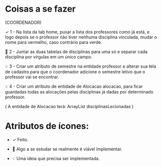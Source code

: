 
# Coisas a se fazer

(COORDENADOR)

✓ 1 - Na lista da tab home, puxar a lista dos professores como já está, e logo depois se o professor não tiver nenhuma 
disciplina vinculada, mudar o nome para vermelho, caso contrário para verde.

📖 2 - Juntar as duas tabelas de disciplinas para uma só e separar cada disciplina por vírgulas em um único campo.

💡 3 - Criar um atributo de semestre na entidade professor e alterar sua tela de cadastro para que o coordenador adicione o semestre letivo que o professor vai se encontrar.

💡 4 - Criar um atributo de entidade de Alocacao alocacao, para ficar guardadas todas as alocações pelas disciplinas já dadas por determinado professor.

( A entidade de Alocacao terá: ArrayList<Disciplina> disciplinasLecionadas )
  
  
#  Atributos de ícones:
  
* ✓ Feito.

* 📖 Algo a se estudar se realmente é viável implementar.

* 💡 Uma ideia que precisa ser implementada.
